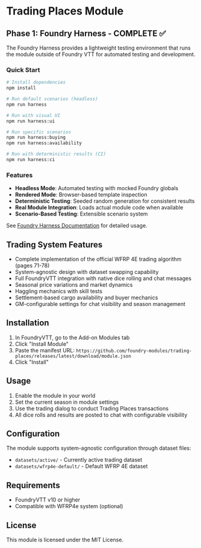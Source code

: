 # Trading Places Module

## Phase 1: Foundry Harness - COMPLETE ✅

The Foundry Harness provides a lightweight testing environment that runs the module outside of Foundry VTT for automated testing and development.

### Quick Start

```bash
# Install dependencies
npm install

# Run default scenarios (headless)
npm run harness

# Run with visual UI
npm run harness:ui

# Run specific scenarios
npm run harness:buying
npm run harness:availability

# Run with deterministic results (CI)
npm run harness:ci
```

### Features

- **Headless Mode**: Automated testing with mocked Foundry globals
- **Rendered Mode**: Browser-based template inspection
- **Deterministic Testing**: Seeded random generation for consistent results
- **Real Module Integration**: Loads actual module code when available
- **Scenario-Based Testing**: Extensible scenario system

See [Foundry Harness Documentation](tests/foundry-harness/README.md) for detailed usage.

## Trading System Features

- Complete implementation of the official WFRP 4E trading algorithm (pages 71-78)
- System-agnostic design with dataset swapping capability
- Full FoundryVTT integration with native dice rolling and chat messages
- Seasonal price variations and market dynamics
- Haggling mechanics with skill tests
- Settlement-based cargo availability and buyer mechanics
- GM-configurable settings for chat visibility and season management

## Installation

1. In FoundryVTT, go to the Add-on Modules tab
2. Click "Install Module"
3. Paste the manifest URL: `https://github.com/foundry-modules/trading-places/releases/latest/download/module.json`
4. Click "Install"

## Usage

1. Enable the module in your world
2. Set the current season in module settings
3. Use the trading dialog to conduct Trading Places transactions
4. All dice rolls and results are posted to chat with configurable visibility

## Configuration

The module supports system-agnostic configuration through dataset files:
- `datasets/active/` - Currently active trading dataset
- `datasets/wfrp4e-default/` - Default WFRP 4E dataset

## Requirements

- FoundryVTT v10 or higher
- Compatible with WFRP4e system (optional)

## License

This module is licensed under the MIT License.